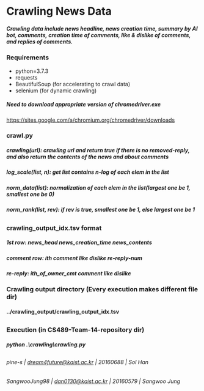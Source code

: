 # Crawling News Data

##### Crawling data include news headline, news creation time, summary by AI bot, comments, creation time of comments, like & dislike of comments, and replies of comments.

### Requirements
- python=3.7.3
- requests
- BeautifulSoup (for accelerating to crawl data)
- selenium (for dynamic crawling)

##### Need to download appropriate version of chromedriver.exe
https://sites.google.com/a/chromium.org/chromedriver/downloads

### crawl.py
##### crawling(url): crawling url and return true if there is no removed-reply, and also return the contents of the news and about comments
##### log_scale(list, n): get list contains n-log of each elem in the list
##### norm_data(list): normalization of each elem in the list(largest one be 1, smallest one be 0)
##### norm_rank(list, rev): if rev is true, smallest one be 1, else largest one be 1

##
### crawling_output_idx.tsv format
##### 1st row: news_head news_creation_time news_contents
##### comment row: ith comment like dislike re-reply-num
##### re-reply: ith_of_owner_cmt comment like dislike
### Crawling output directory (Every execution makes different file dir)
#### ../crawling_output/crawling_output_idx.tsv

##
### Execution (in CS489-Team-14-repository dir)
##### python .\crawling\crawling.py

##
###### pine-s | dream4future@kaist.ac.kr | 20160688 | Sol Han
###### SangwooJung98 | dan0130@kaist.ac.kr | 20160579 | Sangwoo Jung
